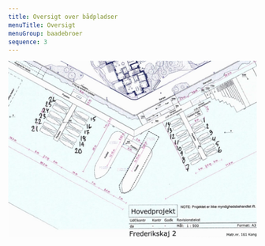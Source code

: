 ```yaml
---
title: Oversigt over bådpladser
menuTitle: Oversigt
menuGroup: baadebroer
sequence: 3
---
```

![Kort med bådpladsnumre](baadpladsnumre.jpg)
